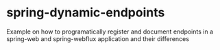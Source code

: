 # spring-dynamic-endpoints
Example on how to programatically register and document endpoints in a spring-web and spring-webflux application and their differences
